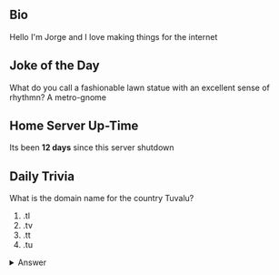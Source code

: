 ## Bio

Hello I'm Jorge and I love making things for the internet

## Joke of the Day

What do you call a fashionable lawn statue with an excellent sense of rhythmn? A metro-gnome

## Home Server Up-Time

Its been **12 days** since this server shutdown


## Daily Trivia

What is the domain name for the country Tuvalu?
 1. .tl
 2. .tv
 3. .tt
 4. .tu

<details>
  <summary>Answer</summary>
  .tv
</details>
